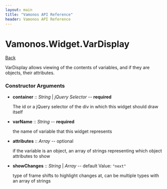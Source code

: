 ```yaml
---
layout: main
title: "Vamonos API Reference"
header: Vamonos API Reference
---
```



Vamonos.Widget.VarDisplay
=========================

[Back](index.html)

VarDisplay allows viewing of the contents of variables, and if they are objects, their attributes.


### Constructor Arguments

 * **container** :: *String* | *jQuery Selector* -- **required**

    The id or a jQuery selector of the div in which this widget should draw itself



 * **varName** :: *String* -- **required**

    the name of variable that this widget represents



 * **attributes** :: *Array* -- optional

    if the variable is an object, an array of strings representing which object attributes to show



 * **showChanges** :: *String* | *Array* -- default Value: `"next"`

    type of frame shifts to highlight changes at, can be multiple types with an array of strings



